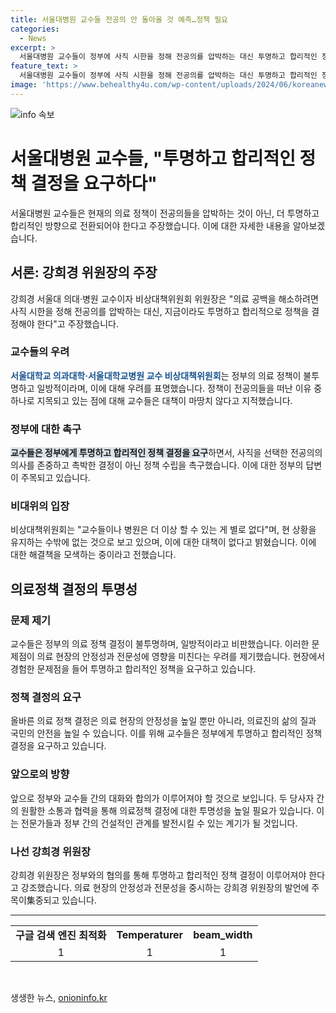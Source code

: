 ```yaml
---
title: 서울대병원 교수들 전공의 안 돌아올 것 예측…정책 필요
categories:
  - News
excerpt: >
  서울대병원 교수들이 정부에 사직 시한을 정해 전공의를 압박하는 대신 투명하고 합리적인 정책을 결정해야고 촉구했다. 전공의들이 병원을 떠난 이유는 불합리한 정책에 대한 항의였으며, 정책 결정이 불투명하고 일방적이라고 주장했다. 이에 대해 현재 대책이 없고 의료 현장이 위기에 처해있다고 밝혀, 내년 3월까지 이 상황이 지속된다면 의료공백 사태가 예상된다고 경고했다. 추가로, 정부가 요구를 받아들이지 않을 경우 휴진을 고려하고 있으며, 정책에 대한 사회적 공감을 얻기 위한 노력을 기울이고 있다.
feature_text: >
  서울대병원 교수들이 정부에 사직 시한을 정해 전공의를 압박하는 대신 투명하고 합리적인 정책을 결정해야고 촉구했다. 전공의들이 병원을 떠난 이유는 불합리한 정책에 대한 항의였으며, 정책 결정이 불투명하고 일방적이라고 주장했다. 이에 대해 현재 대책이 없고 의료 현장이 위기에 처해있다고 밝혀, 내년 3월까지 이 상황이 지속된다면 의료공백 사태가 예상된다고 경고했다. 추가로, 정부가 요구를 받아들이지 않을 경우 휴진을 고려하고 있으며, 정책에 대한 사회적 공감을 얻기 위한 노력을 기울이고 있다.
image: 'https://www.behealthy4u.com/wp-content/uploads/2024/06/koreanews.jpg'
---
```


<p><img src="https://www.behealthy4u.com/wp-content/uploads/2024/06/koreanews.jpg" alt="info 속보" /></p>

<h1>서울대병원 교수들, "투명하고 합리적인 정책 결정을 요구하다"</h1>

<p data-ke-size="size16">서울대병원 교수들은 현재의 의료 정책이 전공의들을 압박하는 것이 아닌, 더 투명하고 합리적인 방향으로 전환되어야 한다고 주장했습니다. 이에 대한 자세한 내용을 알아보겠습니다.</p>

<h2 data-ke-size="size26">서론: 강희경 위원장의 주장</h2>

<p data-ke-size="size16">강희경 서울대 의대·병원 교수이자 비상대책위원회 위원장은 "의료 공백을 해소하려면 사직 시한을 정해 전공의를 압박하는 대신, 지금이라도 투명하고 합리적으로 정책을 결정해야 한다"고 주장했습니다.</p>

<h3>교수들의 우려</h3>

<p data-ke-size="size16"><b><span style="color: #1a5490;">서울대학교 의과대학·서울대학교병원 교수 비상대책위원회</span></b>는 정부의 의료 정책이 불투명하고 일방적이라며, 이에 대해 우려를 표명했습니다. 정책이 전공의들을 떠난 이유 중 하나로 지목되고 있는 점에 대해 교수들은 대책이 마땅치 않다고 지적했습니다.</p>

<h3>정부에 대한 촉구</h3>

<p data-ke-size="size16"><b><span style="background-color: #21538527;">교수들은 정부에게 투명하고 합리적인 정책 결정을 요구</span></b>하면서, 사직을 선택한 전공의의 의사를 존중하고 촉박한 결정이 아닌 정책 수립을 촉구했습니다. 이에 대한 정부의 답변이 주목되고 있습니다.</p>

<h3>비대위의 입장</h3>

<p data-ke-size="size16">비상대책위원회는 "교수들이나 병원은 더 이상 할 수 있는 게 별로 없다"며, 현 상황을 유지하는 수밖에 없는 것으로 보고 있으며, 이에 대한 대책이 없다고 밝혔습니다. 이에 대한 해결책을 모색하는 중이라고 전했습니다.</p>

<h2 data-ke-size="size26">의료정책 결정의 투명성</h2>

<h3>문제 제기</h3>

<p data-ke-size="size16">교수들은 정부의 의료 정책 결정이 불투명하며, 일방적이라고 비판했습니다. 이러한 문제점이 의료 현장의 안정성과 전문성에 영향을 미친다는 우려를 제기했습니다. 현장에서 경험한 문제점을 들어 투명하고 합리적인 정책을 요구하고 있습니다.</p>

<h3>정책 결정의 요구</h3>

<p data-ke-size="size16">올바른 의료 정책 결정은 의료 현장의 안정성을 높일 뿐만 아니라, 의료진의 삶의 질과 국민의 안전을 높일 수 있습니다. 이를 위해 교수들은 정부에게 투명하고 합리적인 정책 결정을 요구하고 있습니다.</p>

<h3>앞으로의 방향</h3>

<p data-ke-size="size16">앞으로 정부와 교수들 간의 대화와 합의가 이루어져야 할 것으로 보입니다. 두 당사자 간의 원활한 소통과 협력을 통해 의료정책 결정에 대한 투명성을 높일 필요가 있습니다. 이는 전문가들과 정부 간의 건설적인 관계를 발전시킬 수 있는 계기가 될 것입니다.</p>

<h3>나선 강희경 위원장</h3>

<p data-ke-size="size16">강희경 위원장은 정부와의 협의를 통해 투명하고 합리적인 정책 결정이 이루어져야 한다고 강조했습니다. 의료 현장의 안정성과 전문성을 중시하는 강희경 위원장의 발언에 주목이集중되고 있습니다.</p>

<hr>

<table>
  <tr>
    <td style="text-align: center; height: 17px;"><b>구글 검색 엔진 최적화</b></td>
    <td style="text-align: center; height: 17px;"><b>Temperaturer</b></td>
    <td style="text-align: center; height: 17px;"><b>beam_width</b></td>
  </tr>
  <tr>
    <td style="text-align: center;">1</td>
    <td style="text-align: center;">1</td>
    <td style="text-align: center;">1</td>
  </tr>
</table>

<p data-ke-size="size16">&nbsp;</p>
생생한 뉴스, <a href="https://onioninfo.kr" rel="dofollow">onioninfo.kr</a>


